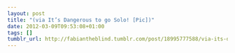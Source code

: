 ```yaml
---
layout: post
title: "(via It’s Dangerous to go Solo! [Pic])"
date: 2012-03-09T09:53:08+01:00
tags: []
tumblr_url: http://fabiantheblind.tumblr.com/post/18995777588/via-its-dangerous-to-go-solo-pic
---
```

